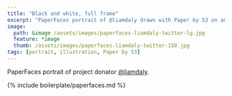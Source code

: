 ```yaml
---
title: "Black and white, full frame"
excerpt: "PaperFaces portrait of @liamdaly drawn with Paper by 53 on an iPad."
image: 
  path: &image /assets/images/paperfaces-liamdaly-twitter-lg.jpg 
  feature: *image
  thumb: /assets/images/paperfaces-liamdaly-twitter-150.jpg
tags: [portrait, illustration, Paper by 53]
---
```


PaperFaces portrait of project donator [@liamdaly](http://twitter.com/liamdaly).

{% include boilerplate/paperfaces.md %}